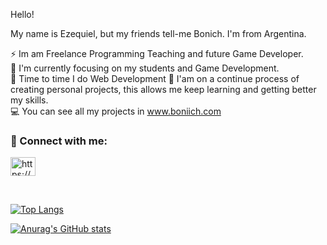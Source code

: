 Hello!

My name is Ezequiel, but my friends tell-me Bonich. I'm from Argentina.

⚡️ Im am Freelance Programming Teaching and future Game Developer.   
💪 I'm currently focusing on my students and Game Development.    
👀 Time to time I do Web Development 
📖 I'am on a continue process of creating personal projects, this allows me keep learning and getting better my skills.   
💻 You can see all my projects in www.boniich.com

<h3 align="left">🔗 Connect with me:</h3>
<p align="left">

<a href="https://www.linkedin.com/in/boniich" target="_blank"><img align="center" src="https://raw.githubusercontent.com/rahuldkjain/github-profile-readme-generator/master/src/images/icons/Social/linked-in-alt.svg" alt="https://www.linkedin.com/in/ezequielboninodesarrolladorfrontend/" height="30" width="40" /></a>
</p>
<br>

[![Top Langs](https://github-readme-stats.vercel.app/api/top-langs/?username=boniich&layout=compact&hide=shaderLab,HLSL,Blade,css,HTML)](https://github.com/anuraghazra/github-readme-stats)


[![Anurag's GitHub stats](https://github-readme-stats.vercel.app/api?username=boniich)](https://github.com/anuraghazra/github-readme-stats)


